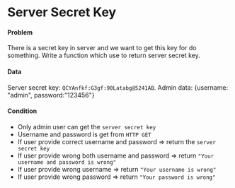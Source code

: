 # Server Secret Key

#### Problem
There is a secret key in server and we want to get this key for do something.
Write a function which use to return server secret key.

#### Data
Server secret key: `QCYAnfkf:G3gf:90Latabg@5241AB`.
Admin data: {username: "admin", password:"123456"}

#### Condition
- Only admin user can get the `server secret key`
- Username and password is get from `HTTP GET`
- If user provide correct username and password => return the `server secret key`
- If user provide wrong both username and password => return `"Your username and password is wrong"`
- If user provide wrong  username => return `"Your username is wrong"`
- If user provide wrong  password => return `"Your password is wrong"`
